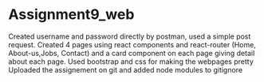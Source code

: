 # Assignment9_web
Created username and password directly by postman, used a simple post request.
Created 4 pages using react components and react-router (Home, About-us,Jobs, Contact) and a card component on each page giving detail about each page.
Used bootstrap and css for making the webpages pretty
Uploaded the assignement on git and added node modules to gitignore
